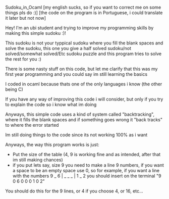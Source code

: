 Sudoku_in_Ocaml
[my english sucks, so if you want to correct me on some things pls do :)]
[the code on the program is in Portuguese, i could translate it later but not now]

Hey!
I'm an ubi student and trying to improve my programming skills by making this simple sudoku :)!

This sudoku is not your typpical sudoku where you fill the blank spaces and solve the sudoku, this one you give a half solved sudoku/not solved/somewhat solved/Etc sudoku puzzle and this program tries to solve the rest for you :)

There is some nasty stuff on this code, but let me clarify that this was my first year programming and you could say im still learning the basics

I coded in ocaml because thats one of the only languages i know (the other being C)

If you have any way of improving this code i will consider, but only if you try to explain the code so i know what im doing

Anyways, this simple code uses a kind of system called "backtracking", where it fills the blank spaces and if something goes wrong it "back tracks" to where the error started

Im still doing things to the code since its not working 100% as i want

Anyways, the way this program works is just:
- Put the size of the table (4, 9 is working fine and as intended, after that im still making chances)
- if you put lets say, size 9 you need to make a line 9 numbers, if you want a space to be an empty space use 0, so for example, if you want a line with the numbers 9 _ 6 | _ _ _ | 1 _ 2 you should insert on the terminal "9 0 6 0 0 0 1 0 2"

You should do this for the 9 lines, or 4 if you choose 4, or 16, etc...
